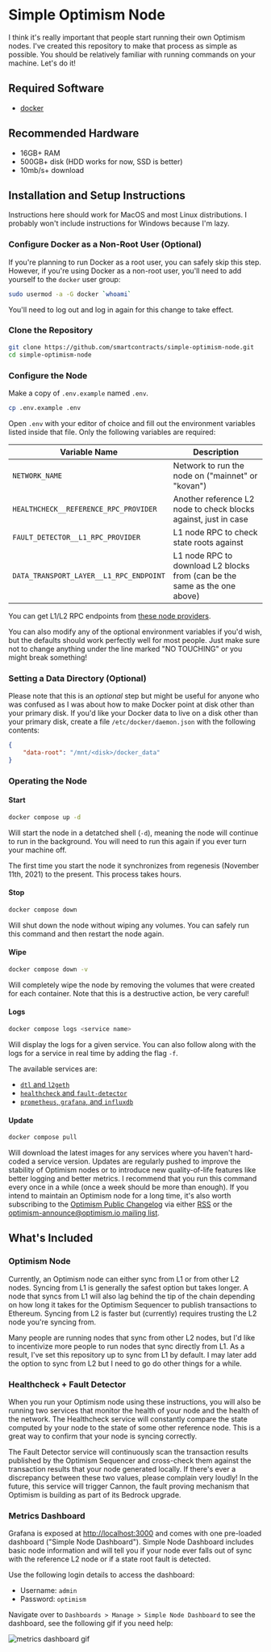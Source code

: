 # Simple Optimism Node

I think it's really important that people start running their own Optimism nodes.
I've created this repository to make that process as simple as possible.
You should be relatively familiar with running commands on your machine.
Let's do it!

## Required Software

- [docker](https://docs.docker.com/engine/install/)

## Recommended Hardware

- 16GB+ RAM
- 500GB+ disk (HDD works for now, SSD is better)
- 10mb/s+ download

## Installation and Setup Instructions

Instructions here should work for MacOS and most Linux distributions.
I probably won't include instructions for Windows because I'm lazy.

### Configure Docker as a Non-Root User (Optional)

If you're planning to run Docker as a root user, you can safely skip this step.
However, if you're using Docker as a non-root user, you'll need to add yourself to the `docker` user group:

```sh
sudo usermod -a -G docker `whoami`
```

You'll need to log out and log in again for this change to take effect.

### Clone the Repository

```sh
git clone https://github.com/smartcontracts/simple-optimism-node.git
cd simple-optimism-node
```

### Configure the Node

Make a copy of `.env.example` named `.env`.

```sh
cp .env.example .env
```

Open `.env` with your editor of choice and fill out the environment variables listed inside that file.
Only the following variables are required:

| Variable Name                           | Description                                                               |
|-----------------------------------------|---------------------------------------------------------------------------|
| `NETWORK_NAME`                          | Network to run the node on ("mainnet" or "kovan")                         |
| `HEALTHCHECK__REFERENCE_RPC_PROVIDER`   | Another reference L2 node to check blocks against, just in case           |
| `FAULT_DETECTOR__L1_RPC_PROVIDER`       | L1 node RPC to check state roots against                                  |
| `DATA_TRANSPORT_LAYER__L1_RPC_ENDPOINT` | L1 node RPC to download L2 blocks from (can be the same as the one above) |

You can get L1/L2 RPC endpoints from [these node providers](https://community.optimism.io/docs/useful-tools/providers/).

You can also modify any of the optional environment variables if you'd wish, but the defaults should work perfectly well for most people.
Just make sure not to change anything under the line marked "NO TOUCHING" or you might break something!

### Setting a Data Directory (Optional)

Please note that this is an *optional* step but might be useful for anyone who was confused as I was about how to make Docker point at disk other than your primary disk.
If you'd like your Docker data to live on a disk other than your primary disk, create a file `/etc/docker/daemon.json` with the following contents:

```json
{
    "data-root": "/mnt/<disk>/docker_data"
}
```

### Operating the Node

#### Start

```sh
docker compose up -d
```

Will start the node in a detatched shell (`-d`), meaning the node will continue to run in the background.
You will need to run this again if you ever turn your machine off.

The first time you start the node it synchronizes from regenesis (November 11th, 2021) to the present.
This process takes hours.

#### Stop

```sh
docker compose down
```

Will shut down the node without wiping any volumes.
You can safely run this command and then restart the node again.

#### Wipe

```sh
docker compose down -v
```

Will completely wipe the node by removing the volumes that were created for each container.
Note that this is a destructive action, be very careful!

#### Logs

```sh
docker compose logs <service name>
```

Will display the logs for a given service.
You can also follow along with the logs for a service in real time by adding the flag `-f`.

The available services are:
- [`dtl` and `l2geth`](#optimism-node)
- [`healthcheck` and `fault-detector`](#healthcheck--fault-detector)
- [`prometheus`, `grafana`, and `influxdb`](#metrics-dashboard)


#### Update

```sh
docker compose pull
```

Will download the latest images for any services where you haven't hard-coded a service version.
Updates are regularly pushed to improve the stability of Optimism nodes or to introduce new quality-of-life features like better logging and better metrics.
I recommend that you run this command every once in a while (once a week should be more than enough).
If you intend to maintain an Optimism node for a long time, it's also worth subscribing to the [Optimism Public Changelog](https://changelog.optimism.io/) via either [RSS](https://changelog.optimism.io/feed.xml) or the [optimism-announce@optimism.io mailing list](https://groups.google.com/a/optimism.io/g/optimism-announce).

## What's Included

### Optimism Node

Currently, an Optimism node can either sync from L1 or from other L2 nodes.
Syncing from L1 is generally the safest option but takes longer.
A node that syncs from L1 will also lag behind the tip of the chain depending on how long it takes for the Optimism Sequencer to publish transactions to Ethereum.
Syncing from L2 is faster but (currently) requires trusting the L2 node you're syncing from.

Many people are running nodes that sync from other L2 nodes, but I'd like to incentivize more people to run nodes that sync directly from L1.
As a result, I've set this repository up to sync from L1 by default.
I may later add the option to sync from L2 but I need to go do other things for a while.

### Healthcheck + Fault Detector

When you run your Optimism node using these instructions, you will also be running two services that monitor the health of your node and the health of the network.
The Healthcheck service will constantly compare the state computed by your node to the state of some other reference node.
This is a great way to confirm that your node is syncing correctly.

The Fault Detector service will continuously scan the transaction results published by the Optimism Sequencer and cross-check them against the transaction results that your node generated locally.
If there's ever a discrepancy between these two values, please complain very loudly!
In the future, this service will trigger Cannon, the fault proving mechanism that Optimism is building as part of its Bedrock upgrade.

### Metrics Dashboard

Grafana is exposed at [http://localhost:3000](http://localhost:3000) and comes with one pre-loaded dashboard ("Simple Node Dashboard").
Simple Node Dashboard includes basic node information and will tell you if your node ever falls out of sync with the reference L2 node or if a state root fault is detected.

Use the following login details to access the dashboard:

* Username: `admin`
* Password: `optimism`

Navigate over to `Dashboards > Manage > Simple Node Dashboard` to see the dashboard, see the following gif if you need help:

![metrics dashboard gif](https://user-images.githubusercontent.com/14298799/171476634-0cb84efd-adbf-4732-9c1d-d737915e1fa7.gif)
